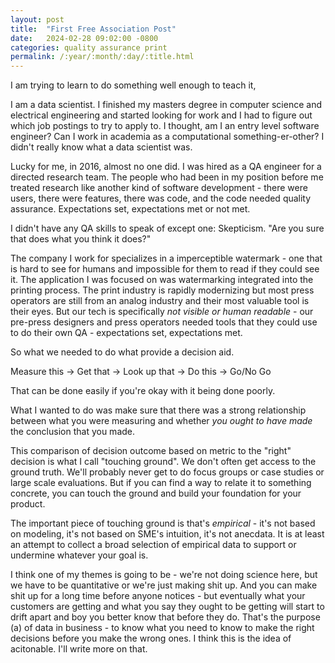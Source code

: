 ```yaml
---
layout: post
title:  "First Free Association Post"
date:   2024-02-28 09:02:00 -0800
categories: quality assurance print
permalink: /:year/:month/:day/:title.html
---
```


I am trying to learn to do something well enough to teach it,

I am a data scientist.  I finished my masters degree in computer science and electrical engineering and started looking for work and I had to figure out which job postings to try to apply to. I thought, am I an entry level software engineer?  Can I work in academia as a computational something-er-other?  I didn't really know what a data scientist was.

Lucky for me, in 2016, almost no one did.  I was hired as a QA engineer for a directed research team.  The people who had been in my position before me treated research like another kind of software development - there were users, there were features, there was code, and the code needed quality assurance.  Expectations set, expectations met or not met.  

I didn't have any QA skills to speak of except one: Skepticism.  "Are you sure that does what you think it does?"

The company I work for specializes in a imperceptible watermark - one that is hard to see for humans and impossible for them to read if they could see it.  The application I was focused on was watermarking integrated into the printing process.  The print industry is rapidly modernizing but most press operators are still from an analog industry and their most valuable tool is their eyes.  But our tech is specifically *not visible or human readable* - our pre-press designers and press operators needed tools that they could use to do their own QA - expectations set, expectations met.

So what we needed to do what provide a decision aid. 

Measure this -> Get that -> Look up that -> Do this -> Go/No Go

That can be done easily if you're okay with it being done poorly.  

What I wanted to do was make sure that there was a strong relationship between what you were measuring and whether _you ought to have made_ the conclusion that you made.  

This comparison of decision outcome based on metric to the "right" decision is what I call "touching ground".  We don't often get access to the ground truth.  We'll probably never get to do focus groups or case studies or large scale evaluations.  But if you can find a way to relate it to something concrete, you can touch the ground and build your foundation for your product.

The important piece of touching ground is that's _empirical_ - it's not based on modeling, it's not based on SME's intuition, it's not anecdata.  It is at least an attempt to collect a broad selection of empirical data to support or undermine whatever your goal is.

I think one of my themes is going to be - we're not doing science here, but we have to be quantitative or we're just making shit up.  And you can make shit up for a long time before anyone notices - but eventually what your customers are getting and what you say they ought to be getting will start to drift apart and boy you better know that before they do.  That's the purpose (a) of data in business - to know what you need to know to make the right decisions before you make the wrong ones.  I think this is the idea of acitonable.  I'll write more on that.